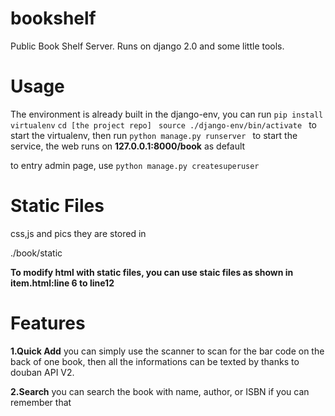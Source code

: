 # bookshelf

Public Book Shelf Server. 
Runs on django 2.0 and some little tools.

# Usage

The environment is already built in the django-env, you can run 
```pip install virtualenv```
```cd [the project repo] ```
```source ./django-env/bin/activate ```
to start the virtualenv, then run 
```python manage.py runserver ``` 
to start the service, the web runs on **127.0.0.1:8000/book** as default

to entry admin page, use 
```python manage.py createsuperuser```

# Static Files
css,js and pics
they are stored in 

./book/static

**To modify html with static files, you can use staic files as shown in item.html:line 6 to line12**



# Features
**1.Quick Add** 
you can simply use the scanner to scan for the bar code on the back of one book, then all the informations can be texted by thanks to douban API V2.

**2.Search**
you can search the book with name, author, or ISBN if you can remember that


